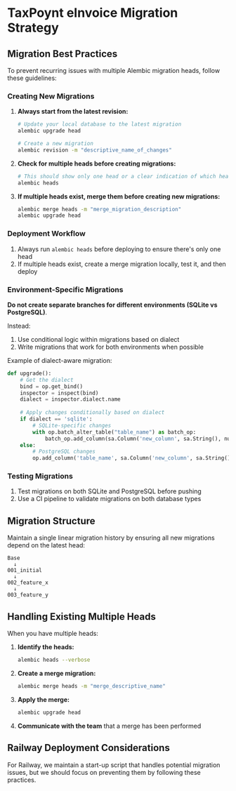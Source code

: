 # TaxPoynt eInvoice Migration Strategy

## Migration Best Practices

To prevent recurring issues with multiple Alembic migration heads, follow these guidelines:

### Creating New Migrations

1. **Always start from the latest revision:**
   ```bash
   # Update your local database to the latest migration
   alembic upgrade head
   
   # Create a new migration
   alembic revision -m "descriptive_name_of_changes"
   ```

2. **Check for multiple heads before creating migrations:**
   ```bash
   # This should show only one head or a clear indication of which head to use
   alembic heads
   ```

3. **If multiple heads exist, merge them before creating new migrations:**
   ```bash
   alembic merge heads -m "merge_migration_description"
   alembic upgrade head
   ```

### Deployment Workflow

1. Always run `alembic heads` before deploying to ensure there's only one head
2. If multiple heads exist, create a merge migration locally, test it, and then deploy

### Environment-Specific Migrations

**Do not create separate branches for different environments (SQLite vs PostgreSQL)**.

Instead:
1. Use conditional logic within migrations based on dialect
2. Write migrations that work for both environments when possible

Example of dialect-aware migration:

```python
def upgrade():
    # Get the dialect
    bind = op.get_bind()
    inspector = inspect(bind)
    dialect = inspector.dialect.name
    
    # Apply changes conditionally based on dialect
    if dialect == 'sqlite':
        # SQLite-specific changes
        with op.batch_alter_table("table_name") as batch_op:
            batch_op.add_column(sa.Column('new_column', sa.String(), nullable=True))
    else:
        # PostgreSQL changes
        op.add_column('table_name', sa.Column('new_column', sa.String(), nullable=True))
```

### Testing Migrations

1. Test migrations on both SQLite and PostgreSQL before pushing
2. Use a CI pipeline to validate migrations on both database types

## Migration Structure

Maintain a single linear migration history by ensuring all new migrations depend on the latest head:

```
Base
  ↓
001_initial
  ↓
002_feature_x
  ↓
003_feature_y
```

## Handling Existing Multiple Heads

When you have multiple heads:

1. **Identify the heads:**
   ```bash
   alembic heads --verbose
   ```

2. **Create a merge migration:**
   ```bash
   alembic merge heads -m "merge_descriptive_name"
   ```

3. **Apply the merge:**
   ```bash
   alembic upgrade head
   ```

4. **Communicate with the team** that a merge has been performed

## Railway Deployment Considerations

For Railway, we maintain a start-up script that handles potential migration issues, but we should focus on preventing them by following these practices.
